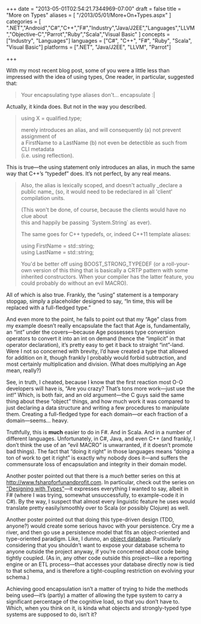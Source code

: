 +++
date = "2013-05-01T02:54:21.7344969-07:00"
draft = false
title = "More on Types"
aliases = [
	"/2013/05/01/More+On+Types.aspx"
]
categories = [
	".NET","Android","C#","C++","F#","Industry","Java/J2EE","Languages","LLVM","Objective-C","Parrot","Ruby","Scala","Visual Basic"
]
concepts = ["Industry", "Languages"]
languages = ["C#", "C++", "F#", "Ruby", "Scala", "Visual Basic"]
platforms = [".NET", "Java/J2EE", "LLVM", "Parrot"]
 
+++
<p>With my most recent blog post, some of you were a little less than impressed with the idea of using types, One reader, in particular, suggested that:</p>  <blockquote>   <p>Your encapsulating type aliases don't... encapsulate :|</p> </blockquote>  <p>Actually, it kinda does. But not in the way you described.</p>  <blockquote>   <p>using X = qualified.type;</p>    <p>merely introduces an alias, and will consequently (a) not prevent assignment of     <br />a FirstName to a LastName (b) not even be detectible as such from CLI metadata      <br />(i.e. using reflection).</p> </blockquote>  <p>This is true—the using statement only introduces an alias, in much the same way that C++’s “typedef” does. It’s not perfect, by any real means.</p>  <blockquote>   <p>Also, the alias is lexically scoped, and doesn't actually _declare a public name_ (so, it would need to be redeclared in all 'client' compilation units.</p>    <p>(This won't be done, of course, because the clients would have no clue about     <br />this and happily be passing `System.String` as ever).</p>    <p>The same goes for C++ typedefs, or, indeed C++11 template aliases:</p>    <p>using FirstName = std::string;     <br />using LastName = std::string;</p>    <p>You'd be better off using BOOST_STRONG_TYPEDEF (or a roll-your-own version of this thing that is basically a CRTP pattern with some inherited constructors. When your compiler has the latter feature, you could probably do without an evil MACRO).</p> </blockquote>  <p>All of which is also true. Frankly, the “using” statement is a temporary stopgap, simply a placeholder designed to say, “In time, this will be replaced with a full-fledged type.”</p>  <p>And even more to the point, he fails to point out that my “Age” class from my example doesn’t really encapsulate the fact that Age is, fundamentally, an “int” under the covers—because Age possesses type conversion operators to convert it into an int on demand (hence the “implicit” in that operator declaration), it’s pretty easy to get it back to straight “int”-land. Were I not so concerned with brevity, I’d have created a type that allowed for addition on it, though frankly I probably would forbid subtraction, and most certainly multiplication and division. (What does multiplying an Age mean, really?)</p>  <p>See, in truth, I cheated, because I know that the first reaction most O-O developers will have is, “Are you crazy? That’s tons more work—just use the int!” Which, is both fair, and an old argument—the C guys said the same thing about these “object” things, and how much work it was compared to just declaring a data structure and writing a few procedures to manipulate them. Creating a full-fledged type for each domain—or each fraction of a domain—seems… heavy.</p>  <p>Truthfully, this is <strong>much</strong> easier to do in F#. And in Scala. And in a number of different languages. Unfortunately, in C#, Java, and even C++ (and frankly, I don’t think the use of an “evil MACRO” is unwarranted, if it doesn’t promote bad things). The fact that “doing it right” in those languages means “doing a ton of work to get it right” is exactly why nobody does it—and suffers the commensurate loss of encapsulation and integrity in their domain model.</p>  <p>Another poster pointed out that there is a <em>much</em> better series on this at <a href="http://www.fsharpforfunandprofit.com">http://www.fsharpforfunandprofit.com</a>. In particular, check out the series on <a href="http://fsharpforfunandprofit.com/series/designing-with-types.html">&quot;Designing with Types&quot;</a>—it expresses everything I wanted to say, albeit in F# (where I was trying, somewhat unsuccessfully, to example-code it in C#). By the way, I suspect that almost every linguistic feature he uses would translate pretty easily/smoothly over to Scala (or possibly Clojure) as well.</p>  <p>Another poster pointed out that doing this type-driven design (TDD, anyone?) would create some serious havoc with your persistence. Cry me a river, and then go use a persistence model that fits an object-oriented and type-oriented paradigm. Like, I dunno, an <a href="http://www.db4o.com">object database</a>. Particularly considering that you shouldn’t want to expose your database schema to anyone outside the project anyway, if you’re concerned about code being tightly coupled. (As in, any other code outside this project—like a reporting engine or an ETL process—that accesses your database directly now is tied to that schema, and is therefore a tight-coupling restriction on evolving your schema.)</p>  <p>Achieving good encapsulation isn’t a matter of trying to hide the methods being used—it’s (partly) a matter of allowing the type system to carry a significant percentage of the cognitive load, so that you don’t have to. Which, when you think on it, is kinda what objects and strongly-typed type systems are supposed to do, isn’t it?</p>
 
